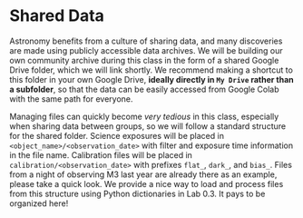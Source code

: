 # Shared Data

Astronomy benefits from a culture of sharing data, and many discoveries are made using publicly accessible data archives. We will be building our own community archive during this class in the form of a shared Google Drive folder, which we will link shortly. We recommend making a shortcut to this folder in your own Google Drive, **ideally directly in `My Drive` rather than a subfolder**, so that the data can be easily accessed from Google Colab with the same path for everyone.

Managing files can quickly become *very tedious* in this class, especially when sharing data between groups, so we will follow a standard structure for the shared folder. Science exposures will be placed in `<object_name>/<observation_date>` with filter and exposure time information in the file name. Calibration files will be placed in `calibration/<observation_date>` with prefixes `flat_`, `dark_`, and `bias_`. Files from a night of observing M3 last year are already there as an example, please take a quick look. We provide a nice way to load and process files from this structure using Python dictionaries in Lab 0.3. It pays to be organized here!